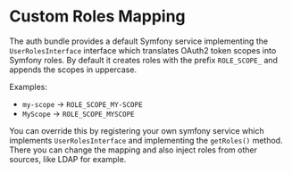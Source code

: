 # Custom Roles Mapping

The auth bundle provides a default Symfony service implementing the
`UserRolesInterface` interface which translates OAuth2 token scopes into Symfony
roles. By default it creates roles with the prefix `ROLE_SCOPE_` and appends the scopes in uppercase.

Examples:

* `my-scope` → `ROLE_SCOPE_MY-SCOPE`
* `MyScope`  → `ROLE_SCOPE_MYSCOPE`

You can override this by registering your own symfony service which implements
`UserRolesInterface` and implementing the `getRoles()` method. There you can
change the mapping and also inject roles from other sources, like LDAP for
example.